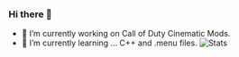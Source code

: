 ### Hi there 👋
- 🔭 I’m currently working on Call of Duty Cinematic Mods.
- 🌱 I’m currently learning ... C++ and .menu files.
![Stats](https://github-readme-stats.vercel.app/api?username=4GlVE&show_icons=true&theme=github_dark)
<!--
**4GlVE/4GlVE** is a ✨ _special_ ✨ repository because its `README.md` (this file) appears on your GitHub profile.

Here are some ideas to get you started:

- 🔭 I’m currently working on ...
- 🌱 I’m currently learning ...
- 👯 I’m looking to collaborate on ...
- 🤔 I’m looking for help with ...
- 💬 Ask me about ...
- 📫 How to reach me: ...
- 😄 Pronouns: ...
- ⚡ Fun fact: ...
-->
